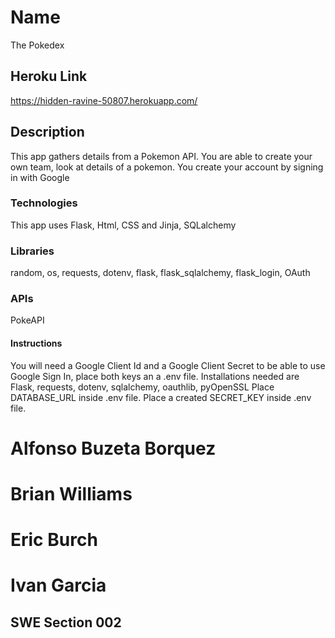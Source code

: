 # Name
The Pokedex

## Heroku Link
https://hidden-ravine-50807.herokuapp.com/

## Description
This app gathers details from a Pokemon API. You are able to create your own team, look at details of a pokemon. You create your account by signing in with Google

### Technologies
This app uses Flask, Html, CSS and Jinja, SQLalchemy

### Libraries
random, os, requests, dotenv, flask, flask_sqlalchemy, flask_login, OAuth

### APIs
PokeAPI

#### Instructions
You will need a Google Client Id and a Google Client Secret to be able to use Google Sign In, place both keys an a .env file.
Installations needed are Flask, requests, dotenv, sqlalchemy, oauthlib, pyOpenSSL
Place DATABASE_URL inside .env file.
Place a created SECRET_KEY inside .env file.

# Alfonso Buzeta Borquez
# Brian Williams
# Eric Burch
# Ivan Garcia
## SWE Section 002
